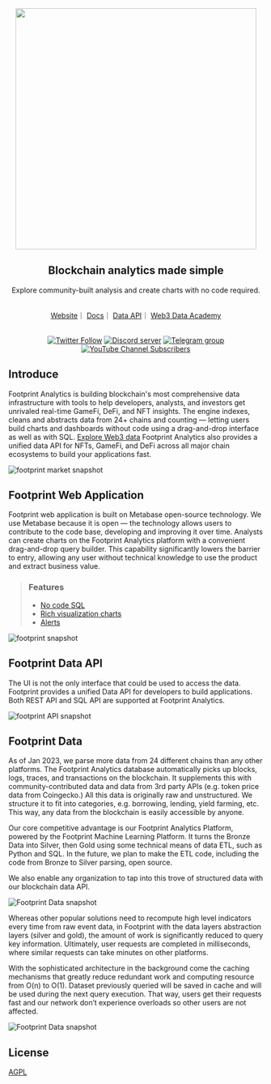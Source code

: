 <div align="center">
  <div align=center><img src="https://files.readme.io/be7e289-_2.png" width=" 476 "></div>
  <h2 align="center">
    Blockchain analytics made simple
  </h2>
  <p>Explore community-built analysis and create charts with no code required.</p>
  <br />
 <a href="https://www.footprint.network/">Website</a>｜
 <a href="https://docs.footprint.network/docs">Docs</a>｜
 <a href="https://www.footprint.network/data-api">Data API</a>｜
 <a href="https://www.footprint.network/news/academy">Web3 Data Academy </a>
  <p>
    <br />
    <a href="https://twitter.com/Footprint_Data"><img alt="Twitter Follow" src="https://img.shields.io/twitter/follow/Footprint_Data?label=Follow"></a>
    <a href="https://discord.gg/3HYaR6USM7"><img src="https://img.shields.io/discord/864829036294307881?color=5865F2&logo=discord&logoColor=white&label=discord" alt="Discord server" /></a>
    <a href="https://t.me/joinchat/4-ocuURAr2thODFh"><img src="https://img.shields.io/badge/telegram-blue?color=blue&logo=telegram&logoColor=white" alt="Telegram group" /></a>
    <a href="https://www.youtube.com/c/FootprintAnalytics"><img alt="YouTube Channel Subscribers" src="https://img.shields.io/youtube/channel/subscribers/UCKwZbKyuhWveetGhZcNtSTg?style=social"></a>
  </p>
</div>

## Introduce
Footprint Analytics is building blockchain's most comprehensive data infrastructure with tools to help developers, analysts, and investors get unrivaled real-time GameFi, DeFi, and NFT insights.
The engine indexes, cleans and abstracts data from 24+ chains and counting — letting users build charts and dashboards without code using a drag-and-drop interface as well as with SQL. [Explore Web3 data](https://www.footprint.network/dashboards)
Footprint Analytics also provides a unified data API for NFTs, GameFi, and DeFi across all major chain ecosystems to build your applications fast.

![footprint market snapshot](https://static.footprint.network/github/footprint_website.png)

## Footprint Web Application
Footprint web application is built on Metabase open-source technology. We use Metabase because it is open — the technology allows users to contribute to the code base, developing and improving it over time.
Analysts can create charts on the Footprint Analytics platform with a convenient drag-and-drop query builder. This capability significantly lowers the barrier to entry, allowing any user without technical knowledge to use the product and extract business value.

> ### Features
> - [No code SQL](https://docs.footprint.network/docs/no-code)
> - [Rich visualization charts](https://docs.footprint.network/docs/line-chart)
> - [Alerts](https://docs.footprint.network/docs/alerts)

![footprint snapshot](https://static.footprint.network/github/footprint_web_readme.png)

## Footprint Data API
The UI is not the only interface that could be used to access the data. Footprint provides a unified Data API for developers to build applications. Both REST API and SQL API are supported at Footprint Analytics.

![footprint API snapshot](https://static.footprint.network/github/footprint_api_readme.png)


## Footprint Data
As of Jan 2023, we parse more data from 24 different chains than any other platforms. The Footprint Analytics database automatically picks up blocks, logs, traces, and transactions on the blockchain. It supplements this with community-contributed data and data from 3rd party APIs (e.g. token price data from Coingecko.) All this data is originally raw and unstructured. We structure it to fit into categories, e.g. borrowing, lending, yield farming, etc. This way, any data from the blockchain is easily accessible by anyone.

Our core competitive advantage is our Footprint Analytics Platform, powered by the Footprint Machine Learning Platform. It turns the Bronze Data into Silver, then Gold using some technical means of data ETL, such as Python and SQL. In the future, we plan to make the ETL code, including the code from Bronze to Silver parsing, open source.

We also enable any organization to tap into this trove of structured data with our blockchain data API.

![Footprint Data snapshot](https://files.readme.io/2ab5caf-Screenshot_2022-10-27_at_08.35.37.png)

Whereas other popular solutions need to recompute high level indicators every time from raw event data, in Footprint with the data layers abstraction layers (silver and gold), the amount of work is significantly reduced to query key information. Ultimately, user requests are completed in milliseconds, where similar requests can take minutes on other platforms.

With the sophisticated architecture in the background come the caching mechanisms that greatly reduce redundant work and computing resource from O(n) to O(1). Dataset previously queried will be saved in cache and will be used during the next query execution. That way, users get their requests fast and our network don’t experience overloads so other users are not affected.

![Footprint Data snapshot](https://files.readme.io/27f1034-d411037b-7258-436c-b696-5bc7c10e8e13.jpg)
## License
[AGPL](https://opensource.org/licenses/AGPL-3.0)

